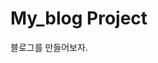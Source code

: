 # My_blog Project

블로그를 만들어보자.

<!-- https://www.erdcloud.com/d/Nc268EwQ8d2csQMXe


로그인하고 세션유지시간 1시간
시크릿키 가리기

[글생성, 글수정]

댓글, 대댓글
좋아요 글검색



페이지네이션? or 스크롤내리면 추가로딩

썸네일 위에는 round밑에는 round제거

이미지나 파일을 저장할때 uuid로 바꿔서 저장



조회수: {{ post.views | add:-1 }}

    def form_valid(self, form):
        form.instance.author = self.request.user
        form.instance.views -= 1
        return super().form_valid(form)
-->
